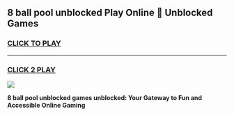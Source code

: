 
## 8 ball pool unblocked Play Online 👋 Unblocked Games
<h3>
<a href="https://premium.freeplayer.one?title=8_ball_pool_unblocked&ref=19F">CLICK TO PLAY</a></h3>
<hr>

<h3>
<a href="https://premium.freeplayer.one?title=8_ball_pool_unblocked&ref=19F">CLICK 2 PLAY</a>
  
</h3>

<a href="https://premium.freeplayer.one?title=8_ball_pool_unblocked&ref=19F"><img src="https://clearcache.store/games.png"></a>


**8 ball pool unblocked games unblocked: Your Gateway to Fun and Accessible Online Gaming**
